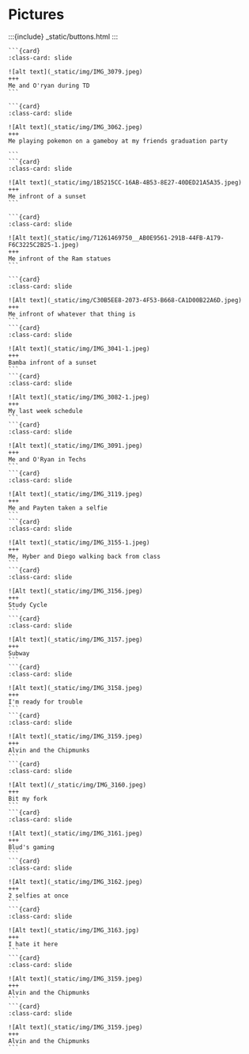 # Pictures

<div id="slideshow">

:::{include} _static/buttons.html
:::

````{card-carousel} 2
```{card}
:class-card: slide

![alt text](_static/img/IMG_3079.jpeg)
+++
Me and O'ryan during TD
```

```{card}
:class-card: slide

![Alt text](_static/img/IMG_3062.jpeg)
+++
Me playing pokemon on a gameboy at my friends graduation party

```
```{card}
:class-card: slide

![Alt text](_static/img/1B5215CC-16AB-4B53-8E27-40DED21A5A35.jpeg)
+++
Me infront of a sunset
```

```{card}
:class-card: slide

![Alt text](_static/img/71261469750__AB0E9561-291B-44FB-A179-F6C3225C2B25-1.jpeg)
+++
Me infront of the Ram statues
```

```{card}
:class-card: slide

![Alt text](_static/img/C30B5EE8-2073-4F53-B668-CA1D00B22A6D.jpeg)
+++
Me infront of whatever that thing is
```
```{card}
:class-card: slide

![Alt text](_static/img/IMG_3041-1.jpeg)
+++
Bamba infront of a sunset
```
```{card}
:class-card: slide

![Alt text](_static/img/IMG_3082-1.jpeg)
+++
My last week schedule
```
```{card}
:class-card: slide

![Alt text](_static/img/IMG_3091.jpeg)
+++
Me and O'Ryan in Techs
```
```{card}
:class-card: slide

![Alt text](_static/img/IMG_3119.jpeg)
+++
Me and Payten taken a selfie
```
```{card}
:class-card: slide

![Alt text](_static/img/IMG_3155-1.jpeg)
+++
Me, Hyber and Diego walking back from class
```
```{card}
:class-card: slide

![Alt text](_static/img/IMG_3156.jpeg)
+++
Study Cycle
```
```{card}
:class-card: slide

![Alt text](_static/img/IMG_3157.jpeg)
+++
Subway
```
```{card}
:class-card: slide

![Alt text](_static/img/IMG_3158.jpeg)
+++
I'm ready for trouble
```
```{card}
:class-card: slide

![Alt text](_static/img/IMG_3159.jpeg)
+++
Alvin and the Chipmunks
```
```{card}
:class-card: slide

![Alt text](/_static/img/IMG_3160.jpeg)
+++
Bit my fork
```
```{card}
:class-card: slide

![Alt text](_static/img/IMG_3161.jpeg)
+++
Blud's gaming
```
```{card}
:class-card: slide

![Alt text](_static/img/IMG_3162.jpeg)
+++
2 selfies at once
```
```{card}
:class-card: slide

![Alt text](_static/img/IMG_3163.jpg)
+++
I hate it here
```
```{card}
:class-card: slide

![Alt text](_static/img/IMG_3159.jpeg)
+++
Alvin and the Chipmunks
```
```{card}
:class-card: slide

![Alt text](_static/img/IMG_3159.jpeg)
+++
Alvin and the Chipmunks
```

````
</div>
